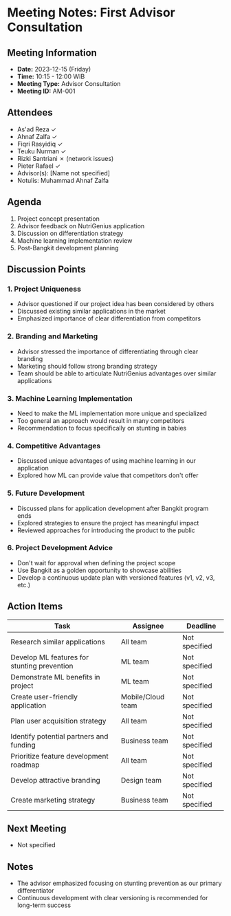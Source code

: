 ﻿# Meeting Notes: First Advisor Consultation

## Meeting Information
- **Date:** 2023-12-15 (Friday)
- **Time:** 10:15 - 12:00 WIB
- **Meeting Type:** Advisor Consultation
- **Meeting ID:** AM-001

## Attendees
- As'ad Reza ✓
- Ahnaf Zalfa ✓
- Fiqri Rasyidiq ✓
- Teuku Nurman ✓
- Rizki Santriani ✗ (network issues)
- Pieter Rafael ✓
- Advisor(s): [Name not specified]
- Notulis: Muhammad Ahnaf Zalfa

## Agenda
1. Project concept presentation
2. Advisor feedback on NutriGenius application
3. Discussion on differentiation strategy
4. Machine learning implementation review
5. Post-Bangkit development planning

## Discussion Points

### 1. Project Uniqueness
- Advisor questioned if our project idea has been considered by others
- Discussed existing similar applications in the market
- Emphasized importance of clear differentiation from competitors

### 2. Branding and Marketing
- Advisor stressed the importance of differentiating through clear branding
- Marketing should follow strong branding strategy
- Team should be able to articulate NutriGenius advantages over similar applications

### 3. Machine Learning Implementation
- Need to make the ML implementation more unique and specialized
- Too general an approach would result in many competitors
- Recommendation to focus specifically on stunting in babies

### 4. Competitive Advantages
- Discussed unique advantages of using machine learning in our application
- Explored how ML can provide value that competitors don't offer

### 5. Future Development
- Discussed plans for application development after Bangkit program ends
- Explored strategies to ensure the project has meaningful impact
- Reviewed approaches for introducing the product to the public

### 6. Project Development Advice
- Don't wait for approval when defining the project scope
- Use Bangkit as a golden opportunity to showcase abilities
- Develop a continuous update plan with versioned features (v1, v2, v3, etc.)

## Action Items
| Task | Assignee | Deadline |
|------|----------|----------|
| Research similar applications | All team | Not specified |
| Develop ML features for stunting prevention | ML team | Not specified |
| Demonstrate ML benefits in project | ML team | Not specified |
| Create user-friendly application | Mobile/Cloud team | Not specified |
| Plan user acquisition strategy | All team | Not specified |
| Identify potential partners and funding | Business team | Not specified |
| Prioritize feature development roadmap | All team | Not specified |
| Develop attractive branding | Design team | Not specified |
| Create marketing strategy | Business team | Not specified |

## Next Meeting
- Not specified

## Notes
- The advisor emphasized focusing on stunting prevention as our primary differentiator
- Continuous development with clear versioning is recommended for long-term success